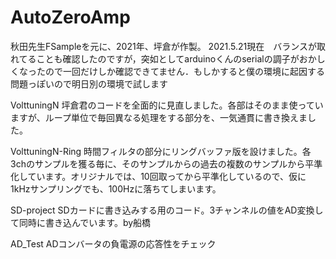 # AutoZeroAmp

秋田先生FSampleを元に、2021年、坪倉が作製。
2021.5.21現在　バランスが取れてることも確認したのですが，突如としてarduinoくんのserialの調子がおかしくなったので一回だけしか確認できてません．もしかすると僕の環境に起因する問題っぽいので明日別の環境で試します

VolttuningN
坪倉君のコードを全面的に見直しました。各部はそのまま使っていますが、ループ単位で毎回異なる処理をする部分を、一気通貫に書き換えました。

VolttuningN-Ring
時間フィルタの部分にリングバッファ版を設けました。各3chのサンプルを獲る毎に、そのサンプルからの過去の複数のサンプルから平準化しています。オリジナルでは、10回取ってから平準化しているので、仮に1kHzサンプリングでも、100Hzに落ちてしまいます。

SD-project
SDカードに書き込みする用のコード。3チャンネルの値をAD変換して同時に書き込んでいます。by船橋

AD_Test
ADコンバータの負電源の応答性をチェック